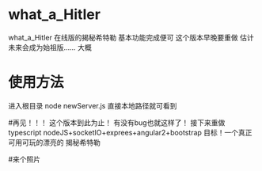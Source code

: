 # what_a_Hitler
what_a_Hitler
在线版的揭秘希特勒
基本功能完成便可
这个版本早晚要重做
估计未来会成为始祖版…… 大概

# 使用方法
 进入根目录
node newServer.js
直接本地路径就可看到

#再见！！！
这个版本到此为止！ 有没有bug也就这样了！
接下来重做
typescript
nodeJS+socketIO+exprees+angular2+bootstrap
目标！一个真正可用可玩的漂亮的 揭秘希特勒

#来个照片
<img src="">
